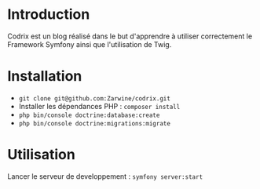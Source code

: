 # Introduction
Codrix est un blog réalisé dans le but d'apprendre à utiliser correctement le Framework Symfony ainsi que l'utilisation de Twig.


# Installation
- `git clone git@github.com:Zarwine/codrix.git`
- Installer les dépendances PHP : `composer install`
- `php bin/console doctrine:database:create`
- `php bin/console doctrine:migrations:migrate`


# Utilisation
Lancer le serveur de developpement : `symfony server:start`
